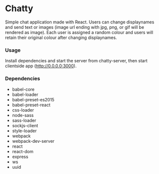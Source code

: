Chatty
=====================

Simple chat application made with React. Users can change displaynames and send text or images (image url ending with jpg, png, or gif will be rendered as image). Each user is assigned a random colour and users will retain their original colour after changing displaynames.

### Usage

Install dependencies and start the server from chatty-server, then start clientside app (http://0.0.0.0:3000).

### Dependencies

* babel-core
* babel-loader
* babel-preset-es2015
* babel-preset-react
* css-loader
* node-sass
* sass-loader
* sockjs-client
* style-loader
* webpack
* webpack-dev-server
* react
* react-dom
* express
* ws
* uuid